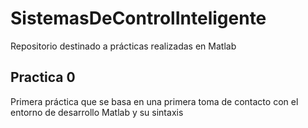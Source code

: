 # SistemasDeControlInteligente
Repositorio destinado a prácticas realizadas en Matlab

## Practica 0
Primera práctica que se basa en una primera toma de contacto con el entorno de desarrollo Matlab y su sintaxis
